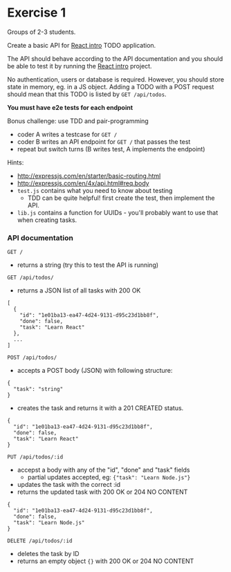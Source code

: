 # Exercise 1

Groups of 2-3 students.

Create a basic API for [React intro](https://github.com/fastdevco/react-intro)
TODO application.

The API should behave according to the API documentation and you should be able to
test it by running the [React intro](https://github.com/fastdevco/react-intro) project.

No authentication, users or database is required. However, you should store state
in memory, eg. in a JS object. Adding a TODO with a POST request should mean that
this TODO is listed by `GET /api/todos`.

**You must have e2e tests for each endpoint**

Bonus challenge: use TDD and pair-programming
* coder A writes a testcase for `GET /`
* coder B writes an API endpoint for `GET /` that passes the test
* repeat but switch turns (B writes test, A implements the endpoint)

Hints:
* http://expressjs.com/en/starter/basic-routing.html
* http://expressjs.com/en/4x/api.html#req.body
* `test.js` contains what you need to know about testing
  * TDD can be quite helpful! first create the test, then implement the API.
* `lib.js` contains a function for UUIDs - you'll probably want to use that when creating tasks.


### API documentation


`GET /`

* returns a string (try this to test the API is running)

`GET /api/todos/`

* returns a JSON list of all tasks with 200 OK

```
[
  {
    "id": "1e01ba13-ea47-4d24-9131-d95c23d1bb8f",
    "done": false,
    "task": "Learn React"
  },
  ...
]
```


`POST /api/todos/`

* accepts a POST body (JSON) with following structure:
```
{
  "task": "string"
}
```

* creates the task and returns it with a 201 CREATED status.
```
{
  "id": "1e01ba13-ea47-4d24-9131-d95c23d1bb8f",
  "done": false,
  "task": "Learn React"
}
```

`PUT /api/todos/:id`

* accepst a body with any of the "id", "done" and "task" fields
  * partial updates accepted, eg: `{"task": "Learn Node.js"}`
* updates the task with the correct :id
* returns the updated task with 200 OK or 204 NO CONTENT
```
{
  "id": "1e01ba13-ea47-4d24-9131-d95c23d1bb8f",
  "done": false,
  "task": "Learn Node.js"
}
```

`DELETE /api/todos/:id`

* deletes the task by ID
* returns an empty object `{}` with 200 OK or 204 NO CONTENT
